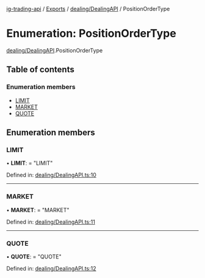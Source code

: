 [ig-trading-api](../README.md) / [Exports](../modules.md) / [dealing/DealingAPI](../modules/dealing_dealingapi.md) / PositionOrderType

# Enumeration: PositionOrderType

[dealing/DealingAPI](../modules/dealing_dealingapi.md).PositionOrderType

## Table of contents

### Enumeration members

- [LIMIT](dealing_dealingapi.positionordertype.md#limit)
- [MARKET](dealing_dealingapi.positionordertype.md#market)
- [QUOTE](dealing_dealingapi.positionordertype.md#quote)

## Enumeration members

### LIMIT

• **LIMIT**: = "LIMIT"

Defined in: [dealing/DealingAPI.ts:10](https://github.com/bennycode/ig-trading-api/blob/e06a01d/src/dealing/DealingAPI.ts#L10)

---

### MARKET

• **MARKET**: = "MARKET"

Defined in: [dealing/DealingAPI.ts:11](https://github.com/bennycode/ig-trading-api/blob/e06a01d/src/dealing/DealingAPI.ts#L11)

---

### QUOTE

• **QUOTE**: = "QUOTE"

Defined in: [dealing/DealingAPI.ts:12](https://github.com/bennycode/ig-trading-api/blob/e06a01d/src/dealing/DealingAPI.ts#L12)
